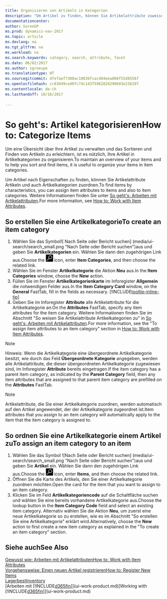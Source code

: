 ```yaml
---
title: Organisieren von Artikeln in Kategorien
description: "Um Artikel zu finden, können Sie Artikelattribute zuweisen und Artikel nach den definierten Kategorien organisieren."
documentationcenter: 
author: SorenGP
ms.prod: dynamics-nav-2017
ms.topic: article
ms.devlang: na
ms.tgt_pltfrm: na
ms.workload: na
ms.search.keywords: category, search, attribute, facet
ms.date: 06/02/2017
ms.author: sgroespe
ms.translationtype: HT
ms.sourcegitcommit: 4fefaef7380ac10836fcac404eea006f55d8556f
ms.openlocfilehash: cc83849ced0fc7dc14375962824290b93e23b197
ms.contentlocale: de-ch
ms.lasthandoff: 10/16/2017

---
```

# <a name="how-to-categorize-items"></a><span data-ttu-id="1026a-103">So geht's: Artikel kategorisieren</span><span class="sxs-lookup"><span data-stu-id="1026a-103">How to: Categorize Items</span></span>
<span data-ttu-id="1026a-104">Um eine Übersicht über Ihre Artikel zu verwalten und das Sortieren und Finden von Artikeln zu erleichtern, ist es nützlich, Ihre Artikel in Artikelkategorien zu organisieren.</span><span class="sxs-lookup"><span data-stu-id="1026a-104">To maintain an overview of your items and to help you sort and find items, it is useful to organize your items in item categories.</span></span>

<span data-ttu-id="1026a-105">Um Artikel nach Eigenschaften zu finden, können Sie Artikelattribute Artikeln und auch Artikelkategorien zuordnen.</span><span class="sxs-lookup"><span data-stu-id="1026a-105">To find items by characteristics, you can assign item attributes to items and also to item categories.</span></span> <span data-ttu-id="1026a-106">Weitere Informationen finden Sie unter [So geht's: Arbeiten mit Artikelattributen](inventory-how-work-item-attributes.md).</span><span class="sxs-lookup"><span data-stu-id="1026a-106">For more information, see [How to: Work with Item Attributes](inventory-how-work-item-attributes.md).</span></span>

## <a name="to-create-an-item-category"></a><span data-ttu-id="1026a-107">So erstellen Sie eine Artikelkategorie</span><span class="sxs-lookup"><span data-stu-id="1026a-107">To create an item category</span></span>
1. <span data-ttu-id="1026a-108">Wählen Sie das Symbol![ Nach Seite oder Bericht suchen] (media/ui-search/search_small.png "Nach Seite oder Bericht suchen")aus und geben Sie **Artikelkategorien** ein. Wählen Sie dann den zugehörigen Link aus.</span><span class="sxs-lookup"><span data-stu-id="1026a-108">Choose the ![Search for Page or Report](media/ui-search/search_small.png "Search for Page or Report icon") icon, enter **Item Categories**, and then choose the related link.</span></span>
2. <span data-ttu-id="1026a-109">Wählen Sie im Fenster **Artikelkategorie** die Aktion **Neu** aus.</span><span class="sxs-lookup"><span data-stu-id="1026a-109">In the **Item Categories** window, choose the **New** action.</span></span>
3. <span data-ttu-id="1026a-110">Füllen Sie im Fenster **Artikelkategorienkarte** im Inforegister **Allgemein** die notwendigen Felder aus.</span><span class="sxs-lookup"><span data-stu-id="1026a-110">In the **Item Category Card** window, on the **General** FastTab, fill in the fields as necessary.</span></span> [!INCLUDE[tooltip-inline-tip](includes/tooltip-inline-tip_md.md)]
4. <span data-ttu-id="1026a-111">Geben Sie im Inforegister **Attribute** alle Artikelattribute für die Artikelkategorie an.</span><span class="sxs-lookup"><span data-stu-id="1026a-111">On the **Attributes** FastTab, specify any item attributes for the item category.</span></span> <span data-ttu-id="1026a-112">Weitere Informationen finden Sie im Abschnitt "So weisen Sie Artikelattribute Artikelkategorien zu" in [So geht's: Arbeiten mit Artikelattributen](inventory-how-work-item-attributes.md).</span><span class="sxs-lookup"><span data-stu-id="1026a-112">For more information, see the "To assign item attributes to an item category" section in [How to: Work with Item Attributes](inventory-how-work-item-attributes.md).</span></span>

> [!NOTE]  
>   <span data-ttu-id="1026a-113">Hinweis: Wenn die Artikelkategorie eine übergeordnete Artikelkategorie besitzt, wie durch das Feld **Übergeordnete Kategorie** angegeben, werden alle Artikelattribute, die dieser übergeordneten Artikelkategorie zugewiesen sind, im Inforegister **Attribute** bereits eingetragen.</span><span class="sxs-lookup"><span data-stu-id="1026a-113">If the item category has a parent item category, as indicated by the **Parent Category** field, then any item attributes that are assigned to that parent item category are prefilled on the **Attributes** FastTab.</span></span>

> [!NOTE]  
>   <span data-ttu-id="1026a-114">Artikelattribute, die Sie einer Artikelkategorie zuordnen, werden automatisch auf den Artikel angewendet, der der Artikelkategorie zugeordnet ist.</span><span class="sxs-lookup"><span data-stu-id="1026a-114">Item attributes that you assign to an item category will automatically apply to the item that the item category is assigned to.</span></span>

## <a name="to-assign-an-item-category-to-an-item"></a><span data-ttu-id="1026a-115">So ordnen Sie eine Artikelkategorie einem Artikel zu</span><span class="sxs-lookup"><span data-stu-id="1026a-115">To assign an item category to an item</span></span>
1. <span data-ttu-id="1026a-116">Wählen Sie das Symbol ![Nach Seite oder Bericht suchen] (media/ui-search/search_small.png "Nach Seite oder Bericht suchen")aus und geben Sie **Artikel** ein. Wählen Sie dann den zugehörigen Link aus.</span><span class="sxs-lookup"><span data-stu-id="1026a-116">Choose the ![Search for Page or Report](media/ui-search/search_small.png "Search for Page or Report icon") icon, enter **Items**, and then choose the related link.</span></span>
2. <span data-ttu-id="1026a-117">Öffnen Sie die Karte des Artikels, den Sie einer Artikelkategorie zuordnen möchten.</span><span class="sxs-lookup"><span data-stu-id="1026a-117">Open the card for the item that you want to assign to an item category.</span></span>
3. <span data-ttu-id="1026a-118">Klicken Sie im Feld **Artikelkategoriencode** auf die Schaltfläche suchen und wählen Sie eine bereits vorhandene Artikelkategorie aus.</span><span class="sxs-lookup"><span data-stu-id="1026a-118">Choose the lookup button in the **Item Category Code** field and select an existing item category.</span></span> <span data-ttu-id="1026a-119">Alternativ wählen Sie die Aktion **Neu**, um zuerst eine neue Artikelkategorie so zu erstellen, wie es im Abschnitt "So erstellen Sie eine Artikelkategorie" erklärt wird.</span><span class="sxs-lookup"><span data-stu-id="1026a-119">Alternatively, choose the **New** action to first create a new item category as explained in the "To create an item category" section.</span></span>

## <a name="see-also"></a><span data-ttu-id="1026a-120">Siehe auch</span><span class="sxs-lookup"><span data-stu-id="1026a-120">See Also</span></span>
[<span data-ttu-id="1026a-121">Gewusst wie: Arbeiten mit Artikelattributen</span><span class="sxs-lookup"><span data-stu-id="1026a-121">How to: Work with Item Attributes</span></span>](inventory-how-work-item-attributes.md)  
[<span data-ttu-id="1026a-122">Vorgehensweise: Einen neuen Artikel registrieren</span><span class="sxs-lookup"><span data-stu-id="1026a-122">How to: Register New Items</span></span>](inventory-how-register-new-items.md)  
[<span data-ttu-id="1026a-123">Lagerbest</span><span class="sxs-lookup"><span data-stu-id="1026a-123">Inventory</span></span>](inventory-manage-inventory.md)  
<span data-ttu-id="1026a-124">[Arbeiten mit [!INCLUDE[d365fin](includes/d365fin_md.md)]](ui-work-product.md)</span><span class="sxs-lookup"><span data-stu-id="1026a-124">[Working with [!INCLUDE[d365fin](includes/d365fin_md.md)]](ui-work-product.md)</span></span>

